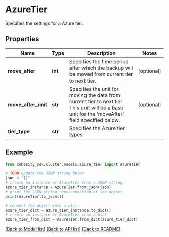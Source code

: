 # AzureTier

Specifies the settings for a Azure tier.

## Properties

Name | Type | Description | Notes
------------ | ------------- | ------------- | -------------
**move_after** | **int** | Specifies the time period after which the backup will be moved from current tier to next tier. | [optional] 
**move_after_unit** | **str** | Specifies the unit for moving the data from current tier to next tier. This unit will be a base unit for the &#39;moveAfter&#39; field specified below. | [optional] 
**tier_type** | **str** | Specifies the Azure tier types. | 

## Example

```python
from cohesity_sdk.cluster.models.azure_tier import AzureTier

# TODO update the JSON string below
json = "{}"
# create an instance of AzureTier from a JSON string
azure_tier_instance = AzureTier.from_json(json)
# print the JSON string representation of the object
print(AzureTier.to_json())

# convert the object into a dict
azure_tier_dict = azure_tier_instance.to_dict()
# create an instance of AzureTier from a dict
azure_tier_from_dict = AzureTier.from_dict(azure_tier_dict)
```
[[Back to Model list]](../README.md#documentation-for-models) [[Back to API list]](../README.md#documentation-for-api-endpoints) [[Back to README]](../README.md)



